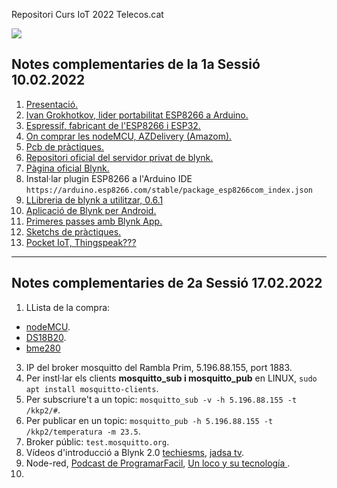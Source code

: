 Repositori Curs IoT 2022 Telecos.cat

![](https://eetac.upc.edu/ca/noticies/masteam-matt-talk-carles-sabater-telecos-cat-helping-you-to-grow-in-your-professional-career/@@images/6fd521cc-8f7d-4ffe-98b0-ebe5a1206d85.png)

## Notes complementaries de la 1a Sessió 10.02.2022

1. [Presentació.](http://167.86.87.117/deTot/presentacioIoT2022-telecos-1.pdf)
2. [Ivan Grokhotkov, lider portabilitat ESP8266 a Arduino.](https://github.com/igrr)
3. [Espressif, fabricant de l'ESP8266 i ESP32.](https://www.espressif.com/en)
4. [On comprar les nodeMCU, AZDelivery (Amazom).](https://www.amazon.es/AZDelivery-NodeMCU-ESP8266-ESP-12E-Desarrollo/dp/B06Y1LZLLY?ref_=ast_sto_dp&th=1)
5. [Pcb de pràctiques.](https://oshwlab.com/jnogues/nodemcupcb-2019)
6. [Repositori oficial del servidor privat de blynk.](https://github.com/blynkkk/blynk-server)
7. [Pàgina oficial Blynk.](https://blynk.io/en/developers)
8. Instal·lar plugin ESP8266 a l'Arduino IDE `https://arduino.esp8266.com/stable/package_esp8266com_index.json `
9. [LLibreria de blynk a utilitzar, 0.6.1](https://github.com/blynkkk/blynk-library/releases/tag/v0.6.1)
10. [Aplicació de Blynk per Android.](https://github.com/jnogues/CursIoT-2022-Telecos.cat/tree/main/app)
11. [Primeres passes amb Blynk App.](https://github.com/jnogues/CursIoT-2022-Telecos.cat/tree/main/videos)
12. [Sketchs de pràctiques.](https://github.com/jnogues/CursIoT-2022-Telecos.cat/tree/main/code)
13. [Pocket IoT, Thingspeak???](https://play.google.com/store/apps/details?id=com.buzsikdev.pocketiot&hl=ca&gl=US)

---

## Notes complementaries de 2a Sessió 17.02.2022

1. LLista de la compra: 
 * [nodeMCU](https://www.amazon.es/AZDelivery-NodeMCU-ESP8266-ESP-12E-Desarrollo/dp/B06Y1LZLLY?ref_=ast_sto_dp&th=1&psc=1).
 * [DS18B20](https://www.amazon.es/AZDelivery-conexi%C3%B3n-circuito-arranque-temperatura/dp/B07WGH7HTF/ref=sr_1_2_sspa?__mk_es_ES=%C3%85M%C3%85%C5%BD%C3%95%C3%91&crid=34BJTU67SAN66&keywords=azdelivery+ds18b20&qid=1645175050&sprefix=azdelivery+ds18b20%2Caps%2C71&sr=8-2-spons&psc=1&smid=A1X7QLRQH87QA3&spLa=ZW5jcnlwdGVkUXVhbGlmaWVyPUE2TkNDR0xKV09CWTQmZW5jcnlwdGVkSWQ9QTAyODEwNDExRUhUQ0FER1NPUTdaJmVuY3J5cHRlZEFkSWQ9QTA3MTU5ODExMTZZNUdRVFM5SE1LJndpZGdldE5hbWU9c3BfYXRmJmFjdGlvbj1jbGlja1JlZGlyZWN0JmRvTm90TG9nQ2xpY2s9dHJ1ZQ==).
 * [bme280](https://www.amazon.es/AZDelivery-el%C3%A9ctrico-Temperatura-Impresi%C3%B3n-Raspberry/dp/B07D8T4HP6/ref=sr_1_1?__mk_es_ES=%C3%85M%C3%85%C5%BD%C3%95%C3%91&crid=30THXSRAFJ2K0&dd=7-wYWwZWa4vjNgfJ26iXbQ%2C%2C&keywords=bme280&qid=1645175125&refinements=p_90%3A6820340031&rnid=6820335031&sprefix=bme280%2Caps%2C69&sr=8-1)
3. IP del broker mosquitto del Rambla Prim, 5.196.88.155, port 1883.
4. Per instl·lar els clients **mosquitto_sub i mosquitto_pub** en LINUX, `sudo apt install mosquitto-clients`.
5. Per subscriure't a un topic: `mosquitto_sub -v -h 5.196.88.155 -t /kkp2/#`.
6. Per publicar en un topic: `mosquitto_pub -h 5.196.88.155 -t /kkp2/temperatura -m 23.5`.
7. Broker públic: `test.mosquitto.org`.
8. Vídeos d'introducció a Blynk 2.0 [techiesms](https://youtu.be/IKbbvEzZ7wg), [
jadsa tv](https://youtu.be/HRGQQATYJCQ).
9. Node-red, [Podcast de ProgramarFacil](https://youtu.be/ZgG-rKLP_XI), [Un loco y su tecnología
](https://youtu.be/tiG6DmSvia4).
10. 



